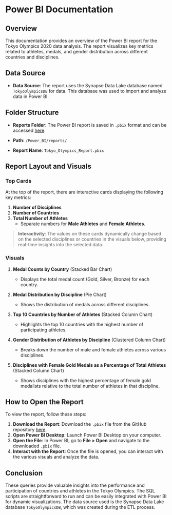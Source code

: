 # Power BI Documentation

## Overview

This documentation provides an overview of the Power BI report for the Tokyo Olympics 2020 data analysis. The report visualizes key metrics related to athletes, medals, and gender distribution across different countries and disciplines.

## Data Source

- **Data Source**: The report uses the Synapse Data Lake database named `TokyoOlympicsDB` for data. This database was used to import and analyze data in Power BI.

## Folder Structure

- **Reports Folder**: The Power BI report is saved in `.pbix` format and can be accessed [here](https://github.com/HannibalGh/Azure-DE-Project-Tokyo-Olympic-Data-Analytics/blob/main/Power_BI/reports/Tokyo_Olympics_Report).

- **Path**: `/Power_BI/reports/`
- **Report Name**: `Tokyo_Olympics_Report.pbix`

## Report Layout and Visuals

### Top Cards

At the top of the report, there are interactive cards displaying the following key metrics:
1. **Number of Disciplines**
2. **Number of Countries**
3. **Total Number of Athletes**
   - Separate numbers for **Male Athletes** and **Female Athletes**.

> **Interactivity**: The values on these cards dynamically change based on the selected disciplines or countries in the visuals below, providing real-time insights into the selected data.

### Visuals

1. **Medal Counts by Country** (Stacked Bar Chart)
   - Displays the total medal count (Gold, Silver, Bronze) for each country.

2. **Medal Distribution by Discipline** (Pie Chart)
   - Shows the distribution of medals across different disciplines.

3. **Top 10 Countries by Number of Athletes** (Stacked Column Chart)
   - Highlights the top 10 countries with the highest number of participating athletes.

4. **Gender Distribution of Athletes by Discipline** (Clustered Column Chart)
   - Breaks down the number of male and female athletes across various disciplines.

5. **Disciplines with Female Gold Medals as a Percentage of Total Athletes** (Stacked Column Chart)
   - Shows disciplines with the highest percentage of female gold medalists relative to the total number of athletes in that discipline.

## How to Open the Report

To view the report, follow these steps:

1. **Download the Report**: Download the `.pbix` file from the GitHub repository [here](https://github.com/HannibalGh/Azure-DE-Project-Tokyo-Olympic-Data-Analytics/blob/main/Power_BI/reports/Tokyo_Olympics_Report).
2. **Open Power BI Desktop**: Launch Power BI Desktop on your computer.
3. **Open the File**: In Power BI, go to **File > Open** and navigate to the downloaded `.pbix` file.
4. **Interact with the Report**: Once the file is opened, you can interact with the various visuals and analyze the data.

## Conclusion

These queries provide valuable insights into the performance and participation of countries and athletes in the Tokyo Olympics. The SQL scripts are straightforward to run and can be easily integrated with Power BI for dynamic visualizations. The data source used is the Synapse Data Lake database `TokyoOlympicsDB`, which was created during the ETL process.
